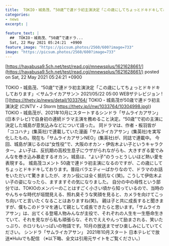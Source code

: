 ```yaml
---
title:  TOKIO・城島茂、“50歳”で連ドラ初主演決定「この歳にしてちょっとドキドキしております」＜サムライカアサン＞  
categories:
- news
excerpt: |
  
feature_text: |
  ##  TOKIO・城島茂、“50歳”で連ドラ...
  Sat, 22 May 2021 05:24:21  +0900
feature_image: "https://picsum.photos/2560/600?image=733"
image: "https://picsum.photos/2560/600?image=733"
---
```


[https://hayabusa9.5ch.net/test/read.cgi/mnewsplus/1621628661/](https://hayabusa9.5ch.net/test/read.cgi/mnewsplus/1621628661/)
posted on Sat, 22 May 2021 05:24:21  +0900

<!--more-->

TOKIO・城島茂、“50歳”で連ドラ初主演決定「この歳にしてちょっとドキドキしております」＜サムライカアサン＞ 2021/05/22 05:00 WEBザテレビジョン ![](https://thetv.jp/news/detail/1033764/ TOKIO・城島茂が50歳で連ドラ初主演決定 (C)NTV・J Storm [https://thetv.jp/i/nw/1033764/10304998.jpg)](https://thetv.jp/i/nw/1033764/10304998.jpg)) TOKIO・城島茂が、2021年10月にスタートするシンドラ「サムライカアサン」(日本テレビ)で自身初の連続ドラマ主演を務めること決定。“50歳”で初の主演に決定した城島が意気込みなどについて語った。 同ドラマは、作者・板羽皆が「ココハナ」(集英社)で連載していた漫画「サムライカアサン」(集英社)を実写化したもの。現在も「サムライカアサンNEO」(集英社)が、同誌で連載中。 今回、城島が演じるのは“女性役”で、大阪のオカン・伊佐木よい子というキャラクター。よい子は、反抗期の高校生息子にウザがられながらも、大きすぎる愛でみんなを巻き込み暴走するオカン。城島は、“よい子”のうっとうしいほど熱い愛を表現する。 城島茂コメント 50歳で連ドラ初主演になるのですが、この歳にしてちょっとドキドキしております。普段バラエティーばかりなので、ドラマのお話をいただいて驚きましたが、オカン役には全く抵抗なく(笑)。こうして伊佐木よい子の姿になったら、ますますその気になりました。 自分の中の母性という部分では、TOKIOのメンバーのことはすごく小さい頃から知っているので、当時のやんちゃな時代が垣間見える、照れ臭そうな笑顔を見ると、カメラを向けてこっち向いてと言いたくなることはありますね(笑)。 親は子と共に成長すると聞きますが、僕もこのドラマを通して親として成長できたらと思います。「サムライカアサン」は、出てくる登場人物みんなが主役で、それぞれの人生を一生懸命生きていて、それを見ながら私も頑張らな、それでええやんって励まされる、笑いたっぷり、ホロリもいっぱいの物語です。10月の放送までぜひ楽しみにしていてください。 シンドラ「サムライカアサン」 2021年10月スタート 日本テレビで放送※Huluでも配信 （※以下略、全文は引用元サイトをご覧ください。）
